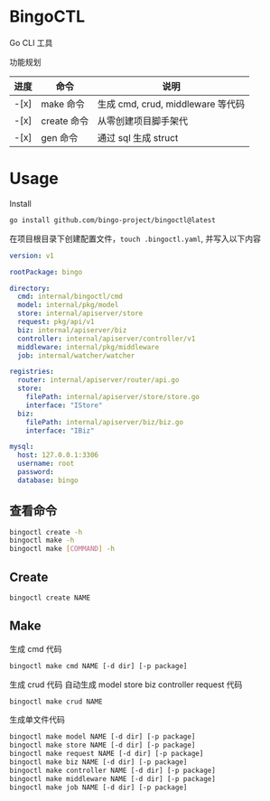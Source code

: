 # BingoCTL

Go CLI 工具

功能规划

| 进度   | 命令        | 说明                           |
|------|-----------|------------------------------|
| -[x] | make 命令   | 生成 cmd, crud, middleware 等代码 |
| -[x] | create 命令 | 从零创建项目脚手架代                   |
| -[x] | gen 命令    | 通过 sql 生成 struct             |

# Usage

Install

```bash
go install github.com/bingo-project/bingoctl@latest
```

在项目根目录下创建配置文件，`touch .bingoctl.yaml`, 并写入以下内容

```yaml
version: v1

rootPackage: bingo

directory:
  cmd: internal/bingoctl/cmd
  model: internal/pkg/model
  store: internal/apiserver/store
  request: pkg/api/v1
  biz: internal/apiserver/biz
  controller: internal/apiserver/controller/v1
  middleware: internal/pkg/middleware
  job: internal/watcher/watcher

registries:
  router: internal/apiserver/router/api.go
  store:
    filePath: internal/apiserver/store/store.go
    interface: "IStore"
  biz:
    filePath: internal/apiserver/biz/biz.go
    interface: "IBiz"

mysql:
  host: 127.0.0.1:3306
  username: root
  password:
  database: bingo

```

## 查看命令

```bash
bingoctl create -h
bingoctl make -h
bingoctl make [COMMAND] -h
```

## Create

```bash
bingoctl create NAME
```

## Make

生成 cmd 代码

```bash
bingoctl make cmd NAME [-d dir] [-p package]
```

生成 crud 代码
自动生成 model store biz controller request 代码

```bash
bingoctl make crud NAME
```

生成单文件代码

```bash
bingoctl make model NAME [-d dir] [-p package]
bingoctl make store NAME [-d dir] [-p package]
bingoctl make request NAME [-d dir] [-p package]
bingoctl make biz NAME [-d dir] [-p package]
bingoctl make controller NAME [-d dir] [-p package]
bingoctl make middleware NAME [-d dir] [-p package]
bingoctl make job NAME [-d dir] [-p package]
```
